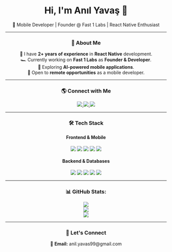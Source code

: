 <h1 align="center">Hi, I'm Anıl Yavaş 👋</h1>
<p align="center">
  🚀 Mobile Developer | Founder @ Fast 1 Labs | React Native Enthusiast
</p>

---

<h3 align="center">📌 About Me</h3>
<p align="center">
  🔭 I have <strong>2+ years of experience</strong> in <strong>React Native</strong> development.<br>
  🏎️ Currently working on <strong>Fast 1 Labs</strong> as <strong>Founder & Developer</strong>.<br>
  🤖 Exploring <strong>AI-powered mobile applications</strong>.<br>
  💼 Open to <strong>remote opportunities</strong> as a mobile developer.
</p>

---

<h3 align="center">🌎 Connect with Me</h3>
<p align="center">
  <a href="https://linkedin.com/in/anilyavas">
    <img src="https://img.shields.io/badge/LinkedIn-0A66C2?logo=linkedin&logoColor=white&style=for-the-badge" />
  </a>
  <a href="https://medium.com/@anil.yavas">
    <img src="https://img.shields.io/badge/Medium-000000?logo=medium&logoColor=white&style=for-the-badge" />
  </a>
  <a href="https://instagram.com/anilyvas">
    <img src="https://img.shields.io/badge/Instagram-E4405F?logo=instagram&logoColor=white&style=for-the-badge" />
  </a>
</p>

---

<h3 align="center">🛠 Tech Stack</h3>

<h4 align="center">Frontend & Mobile</h4>
<p align="center">
  <img src="https://img.shields.io/badge/React_Native-20232A?logo=react&logoColor=61DAFB&style=for-the-badge" />
  <img src="https://img.shields.io/badge/TypeScript-3178C6?logo=typescript&logoColor=white&style=for-the-badge" />
  <img src="https://img.shields.io/badge/JavaScript-F7DF1E?logo=javascript&logoColor=black&style=for-the-badge" />
  <img src="https://img.shields.io/badge/Redux-764ABC?logo=redux&logoColor=white&style=for-the-badge" />
  <img src="https://img.shields.io/badge/React_Query-FF4154?logo=reactquery&logoColor=white&style=for-the-badge" />
</p>

<h4 align="center">Backend & Databases</h4>
<p align="center">
  <img src="https://img.shields.io/badge/Node.js-339933?logo=node.js&logoColor=white&style=for-the-badge" />
  <img src="https://img.shields.io/badge/GraphQL-E10098?logo=graphql&logoColor=white&style=for-the-badge" />
  <img src="https://img.shields.io/badge/Supabase-3ECF8E?logo=supabase&logoColor=white&style=for-the-badge" />
  <img src="https://img.shields.io/badge/PostgreSQL-4169E1?logo=postgresql&logoColor=white&style=for-the-badge" />
  <img src="https://img.shields.io/badge/MongoDB-47A248?logo=mongodb&logoColor=white&style=for-the-badge" />
</p>

---

<div align="center">

<h3 align="center"> 📊 GitHub Stats:</h3>

 ![](https://github-readme-stats.vercel.app/api?username=anilyavas&theme=onedark&hide_border=false&include_all_commits=false&count_private=false)<br/>
 ![](https://github-readme-streak-stats.herokuapp.com/?user=anilyavas&theme=onedark&hide_border=false)<br/>
 ![](https://github-readme-stats.vercel.app/api/top-langs/?username=anilyavas&theme=onedark&hide_border=false&include_all_commits=false&count_private=false&layout=compact)<br/>

</div>

---

<h3 align="center">📩 Let's Connect</h3>
<p align="center">
  📧 <strong>Email:</strong> anil.yavas99@gmail.com
</p>
